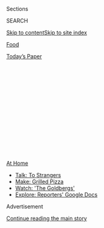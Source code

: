 <div id="app">

<div>

<div>

<div>

<div class="NYTAppHideMasthead css-1q2w90k e1suatyy0">

<div class="section css-ui9rw0 e1suatyy2">

<div class="css-eph4ug er09x8g0">

<div class="css-6n7j50">

</div>

<span class="css-1dv1kvn">Sections</span>

<div class="css-10488qs">

<span class="css-1dv1kvn">SEARCH</span>

</div>

[Skip to content](#site-content)[Skip to site
index](#site-index)

</div>

<div id="masthead-section-label" class="css-1wr3we4 eaxe0e00">

[Food](https://www.nytimes.com/section/food)

</div>

<div class="css-10698na e1huz5gh0">

</div>

</div>

<div id="masthead-bar-one" class="section hasLinks css-15hmgas e1csuq9d3">

<div class="css-uqyvli e1csuq9d0">

</div>

<div class="css-1uqjmks e1csuq9d1">

</div>

<div class="css-9e9ivx">

[](https://myaccount.nytimes.com/auth/login?response_type=cookie&client_id=vi)

</div>

<div class="css-1bvtpon e1csuq9d2">

[Today’s
Paper](https://www.nytimes.com/section/todayspaper)

</div>

</div>

</div>

</div>

<div data-aria-hidden="false">

<div id="site-content" data-role="main">

<div>

<div class="css-1aor85t" style="opacity:0.000000001;z-index:-1;visibility:hidden">

<div class="css-1hqnpie">

<div class="css-epjblv">

<span class="css-17xtcya">[Food](/section/food)</span><span class="css-x15j1o">|</span><span class="css-fwqvlz">Chinatown
Is Coming Back, One Noodle at a
Time</span>

</div>

<div class="css-k008qs">

<div class="css-1iwv8en">

<span class="css-18z7m18"></span>

<div>

</div>

</div>

<span class="css-1n6z4y">https://nyti.ms/3i11kz5</span>

<div class="css-1705lsu">

<div class="css-4xjgmj">

<div class="css-4skfbu" data-role="toolbar" data-aria-label="Social Media Share buttons, Save button, and Comments Panel with current comment count" data-testid="share-tools">

  - 
  - 
  - 
  - 
    
    <div class="css-6n7j50">
    
    </div>

  - 
  - 

</div>

</div>

</div>

</div>

</div>

</div>

<div id="NYT_TOP_BANNER_REGION" class="css-13pd83m">

<div>

<div id="maps-athome-menu" class="section interactive-content interactive-size-medium css-1edisqu">

<div class="css-17ih8de interactive-body">

<div class="at-home-nav__innerContainer">

<div class="at-home-nav__title">

[At
Home](https://www.nytimes.com/spotlight/at-home?action=click&pgtype=Article&state=default&region=TOP_BANNER&context=at_home_menu)

</div>

  - [Talk: To
    Strangers](https://www.nytimes.com/2020/08/03/well/family/the-benefits-of-talking-to-strangers.html?action=click&pgtype=Article&state=default&region=TOP_BANNER&context=at_home_menu)
  - [Make: Grilled
    Pizza](https://www.nytimes.com/2020/08/01/at-home/coronavirus-make-pizza-on-a-grill.html?action=click&pgtype=Article&state=default&region=TOP_BANNER&context=at_home_menu)
  - [Watch: 'The
    Goldbergs'](https://www.nytimes.com/2020/07/31/arts/television/goldbergs-abc-stream.html?action=click&pgtype=Article&state=default&region=TOP_BANNER&context=at_home_menu)
  - [Explore: Reporters' Google
    Docs](https://www.nytimes.com/interactive/2020/at-home/even-more-reporters-editors-diaries-lists-recommendations.html?action=click&pgtype=Article&state=default&region=TOP_BANNER&context=at_home_menu)

</div>

</div>

</div>

</div>

</div>

<div id="top-wrapper" class="css-1sy8kpn">

<div id="top-slug" class="css-l9onyx">

Advertisement

</div>

[Continue reading the main
story](#after-top)

<div class="ad top-wrapper" style="text-align:center;height:100%;display:block;min-height:250px">

<div id="top" class="place-ad" data-position="top" data-size-key="top">

</div>

</div>

<div id="after-top">

</div>

</div>

<div>

<div id="sponsor-wrapper" class="css-1hyfx7x">

<div id="sponsor-slug" class="css-19vbshk">

Supported by

</div>

[Continue reading the main
story](#after-sponsor)

<div id="sponsor" class="ad sponsor-wrapper" style="text-align:center;height:100%;display:block">

</div>

<div id="after-sponsor">

</div>

</div>

<div class="css-186x18t">

Critic’s Notebook

</div>

<div class="css-1vkm6nb ehdk2mb0">

# Chinatown Is Coming Back, One Noodle at a Time

</div>

Restaurants in the Manhattan neighborhood suffered early in the
pandemic. Some are just now experimenting with outdoor service.

<div class="css-79elbk" data-testid="photoviewer-wrapper">

<div class="css-z3e15g" data-testid="photoviewer-wrapper-hidden">

</div>

<div class="css-1a48zt4 ehw59r15" data-testid="photoviewer-children">

![<span class="css-16f3y1r e13ogyst0" data-aria-hidden="true">About a
dozen restaurants in Manhattan’s Chinatown can take advantage of a
communal outdoor dining
area.</span><span class="css-cnj6d5 e1z0qqy90" itemprop="copyrightHolder"><span class="css-1ly73wi e1tej78p0">Credit...</span><span><span>Jeenah
Moon for The New York
Times</span></span></span>](https://static01.nyt.com/images/2020/08/05/dining/03Chinatown1/merlin_175184061_ed1541c0-f5dc-4ab2-b5a5-e03d4b499648-articleLarge.jpg?quality=75&auto=webp&disable=upscale)

</div>

</div>

<div class="css-18e8msd">

<div class="css-vp77d3 epjyd6m0">

<div class="css-1baulvz">

By [<span class="css-1baulvz last-byline" itemprop="name">Pete
Wells</span>](https://www.nytimes.com/by/pete-wells)

</div>

</div>

  - 
    
    <div class="css-ld3wwf e16638kd2">
    
    Aug. 3,
    2020
    
    </div>

  - 
    
    <div class="css-4xjgmj">
    
    <div class="css-d8bdto" data-role="toolbar" data-aria-label="Social Media Share buttons, Save button, and Comments Panel with current comment count" data-testid="share-tools">
    
      - 
      - 
      - 
      - 
        
        <div class="css-6n7j50">
        
        </div>
    
      - 
      - 
    
    </div>
    
    </div>

</div>

<div class="css-mdjrty">

[阅读简体中文版](https://cn.nytimes.com/style/20200804/chinatown-outdoor-dining-coronavirus/ "Read in Simplified Chinese")[閱讀繁體中文版](https://cn.nytimes.com/style/20200804/chinatown-outdoor-dining-coronavirus/zh-hant/ "Read in Traditional Chinese")

</div>

</div>

<div class="section meteredContent css-1r7ky0e" name="articleBody" itemprop="articleBody">

<div class="css-1fanzo5 StoryBodyCompanionColumn">

<div class="css-53u6y8">

With an amber chip of roast duck skin on one street and a tangle of lo
mein on another, Chinatown took a few steps out of its long hibernation
last week.

Before New York City had its [first confirmed
case](https://www.nytimes.com/2020/03/01/nyregion/new-york-coronvirus-confirmed.html)
of Covid-19 on March 1, the disease had already hurt the neighborhood
indirectly, as baseless fears of Chinese-owned businesses [kept some
visitors
away.](https://www.nytimes.com/2020/01/29/nyregion/coronavirus-nyc.html)

Like other Chinese neighborhoods in the city, Manhattan’s Chinatown has
been [slow to
recover](https://www.nytimes.com/2020/06/30/nyregion/chinatown-coronavirus-nyc.html?searchResultPosition=1).
When the city began allowing restaurants to place tables on sidewalks
and in parking lanes, and patio umbrellas and potted palms began to
sprout north of Canal Street and west of the Tombs, the streets of
Chinatown remained largely, eerily, deserted.

Then on Wednesday, on the south end of Mott Street, seating for 120
people opened at a string of communal [dining platforms designed to sit
on the pavement by the Rockwell
Group](https://www.rockwellgroup.com/projects/dineout-nyc#:~:text=Our%20solution%2C%20DineOut%20NYC%2C%20designed,to%20feel%20safe%20and%20comfortable.)
architecture firm. The installation, done in bright primary colors and
then painted by local artists and students from the nearby
[Transfiguration School](https://www.transfigurationschoolnyc.org/), is
essentially a socially distanced food court.

</div>

</div>

<div class="css-1fanzo5 StoryBodyCompanionColumn">

<div class="css-53u6y8">

Anyone who finds an empty table can sit down with food bought at one of
the dozen or so businesses that face the new tables. These include two
restaurants, [Hop Kee](http://www.hop-kee-nyc.com/) and [Wo
Hop](https://www.nytimes.com/2010/07/07/dining/reviews/07dinbriefs.html),
where generations of New Yorkers and tourists got their first taste of
Chinatown.

</div>

</div>

<div class="css-79elbk" data-testid="photoviewer-wrapper">

<div class="css-z3e15g" data-testid="photoviewer-wrapper-hidden">

</div>

<div class="css-1a48zt4 ehw59r15" data-testid="photoviewer-children">

![<span class="css-16f3y1r e13ogyst0" data-aria-hidden="true">On Mott
Street, modular sets of outdoor seating, with awnings and plexiglass
partitions, were designed by Rockwell
Group.</span><span class="css-cnj6d5 e1z0qqy90" itemprop="copyrightHolder"><span class="css-1ly73wi e1tej78p0">Credit...</span><span>Jeenah
Moon for The New York
Times</span></span>](https://static01.nyt.com/images/2020/08/05/dining/03Chinatown6/03Chinatown6-articleLarge-v2.jpg?quality=75&auto=webp&disable=upscale)

</div>

</div>

<div class="css-1fanzo5 StoryBodyCompanionColumn">

<div class="css-53u6y8">

The project, a nonprofit effort by Rockwell Group and other donors, had
an immediate ripple effect. After seeing the construction earlier last
week, the owner of [Peking Duck
House](https://www.pekingduckhousenyc.com/) began to build a dining
platform on Mott Street for his restaurant, which is just north of the
Rockwell Group cluster. Some businesses on the block had already built
dining areas in the street; once the red, yellow and blue pavilions
arrived, they no longer needed their ad hoc street furniture, and sold
it at a discount to other local restaurants, including [Golden
Unicorn](http://www.goldenunicornrestaurant.com/) and [Hwa Yuan
Szechuan](https://www.nytimes.com/2018/02/13/dining/hwa-yuan-szechuan-review-chinese-food.html).

On Tuesday night, Hwa Yuan served its first meals since March that were
not packed in takeout containers. True, customers sat at three tables
next to the curb on East Broadway rather than in one of the newly
decorated dining rooms on the restaurant’s three floors. (Indoor dining
is still prohibited in the city.)

But Hwa Yuan had set the tables as grandly as the circumstances would
permit, nesting delicate white porcelain appetizer plates into porcelain
chargers, and supplying each place setting with two pairs of lacquered
chopsticks propped against a ceramic chopstick rest.

</div>

</div>

<div class="css-1fanzo5 StoryBodyCompanionColumn">

<div class="css-53u6y8">

The city had shaken off most of the day’s heat by the time I arrived for
dinner. Still, the first thing I ordered was a bowl of chilled sesame
noodles.

These are, of course, the noodles that Hwa Yuan began serving when it
was founded by the Sichuan-born chef [Shorty
Tang](https://dinersjournal.blogs.nytimes.com/2010/09/30/shorty-tang-sesame-noodle-king-isremembered/)
in 1967. They are the noodles that restaurants across the city have
tried to copy, often without the run of dark vinegar or orange splash of
chile oil that made Mr. Tang’s recipe so thrilling. One day [these
noodles](https://cooking.nytimes.com/recipes/9558-takeout-style-sesame-noodles)
will be commemorated by a bronze plaque on the building. For now, the
best way to honor them is to eat
them.

</div>

</div>

<div class="css-79elbk" data-testid="photoviewer-wrapper">

<div class="css-z3e15g" data-testid="photoviewer-wrapper-hidden">

</div>

<div class="css-1a48zt4 ehw59r15" data-testid="photoviewer-children">

<div class="css-1xdhyk6 erfvjey0">

<span class="css-1ly73wi e1tej78p0">Image</span>

<div class="css-zjzyr8">

<div data-testid="lazyimage-container" style="height:257.77777777777777px">

</div>

</div>

</div>

<span class="css-16f3y1r e13ogyst0" data-aria-hidden="true">Hwa Yuan
never closed during the pandemic, but only last week began serving cold
sesame noodles and other dishes
outdoors.</span><span class="css-cnj6d5 e1z0qqy90" itemprop="copyrightHolder"><span class="css-1ly73wi e1tej78p0">Credit...</span><span>Jeenah
Moon for The New York Times</span></span>

</div>

</div>

<div class="css-1fanzo5 StoryBodyCompanionColumn">

<div class="css-53u6y8">

For the sake of comparison, you might also get the shredded bean-curd
salad, for which cold, pressed tofu is sliced into square strands, like
[spaghetti alla
chitarra](https://www.nytimes.com/2004/05/26/dining/a-guitar-that-makes-beautiful-pasta.html).
Outfitted with Chinese celery and dressed with sesame oil, it is at
least as refreshing on a hot day as the sesame noodles.

Some people always look as if they should be in a suit, even at the
beach. Hwa Yuan is like that. In its attempt to transfer its elegant
style to the new asphalt-and-concrete ambience, it may have pioneered
the concept of curbside Peking duck carving. A waiter set up a small
table on the sidewalk and, holding a cleaver in one hand and a roast
duck in the other, proceeded to whittle off tiles of skin and flesh
under the LED beam of the streetlights.

Chien Lieh Tang, Shorty Tang’s son and the current chef, said in a phone
interview that he had resisted outdoor dining. Instead, he had lobbied
the city to allow indoor
service.

</div>

</div>

<div class="css-79elbk" data-testid="photoviewer-wrapper">

<div class="css-z3e15g" data-testid="photoviewer-wrapper-hidden">

</div>

<div class="css-1a48zt4 ehw59r15" data-testid="photoviewer-children">

<div class="css-1xdhyk6 erfvjey0">

<span class="css-1ly73wi e1tej78p0">Image</span>

<div class="css-zjzyr8">

<div data-testid="lazyimage-container" style="height:257.77777777777777px">

</div>

</div>

</div>

<span class="css-16f3y1r e13ogyst0" data-aria-hidden="true">Chien Lieh
Tang, Hwa Yuan’s owner, reluctantly brought his restaurant’s formal
service style to the
pavement.</span><span class="css-cnj6d5 e1z0qqy90" itemprop="copyrightHolder"><span class="css-1ly73wi e1tej78p0">Credit...</span><span>Jeenah
Moon for The New York Times</span></span>

</div>

</div>

<div class="css-1fanzo5 StoryBodyCompanionColumn">

<div class="css-53u6y8">

“A Chinese restaurant is different because we have a lot of plate
service,” he said. “You have appetizer, soup, rice, a lot of things, a
lot of sauce, so it’s not easy for Chinese restaurants to put it
outside.”

</div>

</div>

<div class="css-1fanzo5 StoryBodyCompanionColumn">

<div class="css-53u6y8">

There are other challenges in Chinatown. The tourists are gone, and
while jury duty has resumed at some downtown courts, many office
buildings are empty. A handful of sidewalk tables would make little
difference to banquet and dim sum restaurants with space for hundreds of
people at a time, including Jing Fong and 88 Palace, which have not
embraced outdoor dining.

Mr. Tang held out for a month before giving in. “We don’t have a
choice,” he said. “We have to survive.”

Dinner on Mott Street the next night was a less formal affair. A waiter
handed me a paper menu pulled off a ring hanging by the front door. Then
he gestured toward an empty patio table and chairs — donated by the
companies that made them — inside a three-sided plywood pen painted
daisy yellow and separated by plexiglass partitions from the two nearest
tables.

The steamed dumplings, scallops in black-bean sauce and pork chow fun
showed up in plastic takeout containers. The lids were snapped on tight.
Knives, forks and napkins were sealed in plastic. Disposable chopsticks
were handed out if you asked.

It wasn’t until after I’d sat down that I realized my menu wasn’t from
[Wo Hop](https://www.wohop17.com/), where I’d meant to eat, but [Wo Hop
Next Door](https://www.wohop15.com/menu), the younger spinoff run by
another branch of the family. Walking down the red-tiled passageway to
Wo Hop has always felt like entering a noir film. Part of it is the
period décor and the rest is the period cuisine — midcentury chow mein.
There’s nothing cinematic about Wo Hop Next Door.

But I’ve never been one of those people who think the cooking at the two
Wo Hops is different enough to be worth arguing about. And the cooking
registered differently outside, under the forest of fire escapes and
bilingual signage. It is less a step back in time and more a stop along
a guided tour of local history.

</div>

</div>

<div class="css-1fanzo5 StoryBodyCompanionColumn">

<div class="css-53u6y8">

At your outdoor table, you could start with lobster enrobed in a glossy,
harmless sauce at Wo Hop, founded in 1938; move on to crab fried rice
and an entire steamed fish under scallion threads from [Ping’s
Seafood](https://www.nytimes.com/2000/08/09/dining/restaurants-diners-and-dinner-exchanging-glances.html?searchResultPosition=1),
open since 1998; then take on a bowl of the trusty soup dumplings from
[Shanghai 21](https://shanghai21togo.com/#), also known as 21 Shanghai
House, which has been there less than a
decade.

</div>

</div>

<div class="css-79elbk" data-testid="photoviewer-wrapper">

<div class="css-z3e15g" data-testid="photoviewer-wrapper-hidden">

</div>

<div class="css-1a48zt4 ehw59r15" data-testid="photoviewer-children">

<div class="css-1xdhyk6 erfvjey0">

<span class="css-1ly73wi e1tej78p0">Image</span>

<div class="css-zjzyr8">

<div data-testid="lazyimage-container" style="height:257.77777777777777px">

</div>

</div>

</div>

<span class="css-16f3y1r e13ogyst0" data-aria-hidden="true">Pinklady
Cheese Tart, a bakery, opened on Mott Street during the
pandemic.</span><span class="css-cnj6d5 e1z0qqy90" itemprop="copyrightHolder"><span class="css-1ly73wi e1tej78p0">Credit...</span><span>Jeenah
Moon for The New York Times</span></span>

</div>

</div>

<div class="css-1fanzo5 StoryBodyCompanionColumn">

<div class="css-53u6y8">

You could bring your tour up to this year with dessert from [Pinklady
Cheese Tart](https://pinkladycheesetart.business.site/). Jean Lim, a
young entrepreneur who moved to New York from Malaysia, signed the lease
on her narrow bakery in February.

She moved ahead with her plan, even when there was almost nobody on Mott
Street to buy her crisp, twice-baked pastry shells filled with whipped,
sweetened fresh cheese. She makes some plain and flavors others with,
for instance, matcha or chocolate. A single palm-size tart is $2.75, and
will disappear in a minute or less.

Chinatown’s geologic layering of successive generations of immigrants,
cuisines and sensibilities is one source of its enduring allure to
hungry, curious visitors. Tradition anchors the neighborhood, but also
makes it vulnerable. Although restaurants there have long offered
takeout, online ordering is unheard of at many of them, or was until the
pandemic forced some owners to adapt.

Narrow sidewalks and streets that seem to have more than their share of
restricted parking spaces made it hard for some Chinatown restaurants to
take advantage of the new outdoor dining rules. And the frugality that
helps businesses there come through lean times also made them reluctant
to spend money on outdoor seating that may end up in the trash in a few
months, according to Wellington Chen, the executive director of the
[Chinatown Business Improvement
District](http://supportchinatownbid.org/).

</div>

</div>

<div class="css-79elbk" data-testid="photoviewer-wrapper">

<div class="css-z3e15g" data-testid="photoviewer-wrapper-hidden">

</div>

<div class="css-1a48zt4 ehw59r15" data-testid="photoviewer-children">

<div class="css-1xdhyk6 erfvjey0">

<span class="css-1ly73wi e1tej78p0">Image</span>

<div class="css-zjzyr8">

<div data-testid="lazyimage-container" style="height:257.77777777777777px">

</div>

</div>

</div>

<span class="css-16f3y1r e13ogyst0" data-aria-hidden="true">Wun Yin Wu,
left, helped paint a new dining pavilion for Peking Duck House, his Mott
Street
restaurant.</span><span class="css-cnj6d5 e1z0qqy90" itemprop="copyrightHolder"><span class="css-1ly73wi e1tej78p0">Credit...</span><span>Jeenah
Moon for The New York Times</span></span>

</div>

</div>

<div class="css-1fanzo5 StoryBodyCompanionColumn">

<div class="css-53u6y8">

His group has lent restaurants its canopies, outdoor lights, tables,
chairs and umbrellas, along with sandbags to weigh them down. It trucked
in 6,400 pounds of rich soil to fill the planter boxes that restaurants
use as a buffer between traffic lanes and in-street seating, and moved
the boxes from restaurants that no longer need them to ones that did,
like Golden Unicorn. (That restaurant and Peking Duck House did not
return calls about their reopenings, but Mr. Chen believes that both
will begin serving outdoors within the next
week.)

</div>

</div>

<div class="css-79elbk" data-testid="photoviewer-wrapper">

<div class="css-z3e15g" data-testid="photoviewer-wrapper-hidden">

</div>

<div class="css-1a48zt4 ehw59r15" data-testid="photoviewer-children">

<div class="css-1xdhyk6 erfvjey0">

<span class="css-1ly73wi e1tej78p0">Image</span>

<div class="css-zjzyr8">

<div data-testid="lazyimage-container" style="height:257.77777777777777px">

</div>

</div>

</div>

<span class="css-16f3y1r e13ogyst0" data-aria-hidden="true">For its
first communal-seating structures, Rockwell Group looked for areas where
additional resources could help restaurants take advantage of the new
outdoor dining rules. The next installation will be in Jackson Heights,
Queens.</span><span class="css-cnj6d5 e1z0qqy90" itemprop="copyrightHolder"><span class="css-1ly73wi e1tej78p0">Credit...</span><span>Jeenah
Moon for The New York Times</span></span>

</div>

</div>

<div class="css-1fanzo5 StoryBodyCompanionColumn">

<div class="css-53u6y8">

The new seating on Mott Street is Rockwell Group’s sixth outdoor-dining
installation, and the first one shared by several restaurants.

Another communal dining cluster is scheduled for later this month. It
will radiate from the intersection of 37th Road and 74th Street in
Jackson Heights, in the part of Queens that had the highest
concentration of illness from Covid-19. Like the businesses of
Chinatown, the Nepalese, Bangladeshi and Indian restaurants on those
blocks have been slow to exploit the new outdoor dining rules.

Working with the city Department of Transportation, the firm looked in
the five boroughs to identify “locations where the operators weren’t
capable of rallying resources to help themselves,” in the words of David
Rockwell, the firm’s founder.

“It’s been so terrifying to look at the empty city and see it just as
hardware,” Mr. Rockwell said. “In theater, when there’s not a
performance, the art form doesn’t exist. In some ways, cities are like
that. Walking around the city you see these big gaping wounds. And you
see these pockets where people have started to dine out.”

</div>

</div>

<div>

</div>

<div class="css-1fanzo5 StoryBodyCompanionColumn">

<div class="css-53u6y8">

*Follow* [*NYT Food on Twitter*](https://twitter.com/nytfood) *and*
[*NYT Cooking on Instagram*](https://www.instagram.com/nytcooking/)*,*
[*Facebook*](https://www.facebook.com/nytcooking/)*,*
[*YouTube*](https://www.youtube.com/nytcooking) *and*
[*Pinterest*](https://www.pinterest.com/nytcooking/)*.* [*Get regular
updates from NYT Cooking, with recipe suggestions, cooking tips and
shopping advice*](https://www.nytimes.com/newsletters/cooking)*.*

</div>

</div>

</div>

<div>

</div>

<div>

</div>

<div>

</div>

<div>

<div id="bottom-wrapper" class="css-1ede5it">

<div id="bottom-slug" class="css-l9onyx">

Advertisement

</div>

[Continue reading the main
story](#after-bottom)

<div id="bottom" class="ad bottom-wrapper" style="text-align:center;height:100%;display:block;min-height:90px">

</div>

<div id="after-bottom">

</div>

</div>

</div>

</div>

</div>

## Site Index

<div>

</div>

## Site Information Navigation

  - [© <span>2020</span> <span>The New York Times
    Company</span>](https://help.nytimes.com/hc/en-us/articles/115014792127-Copyright-notice)

<!-- end list -->

  - [NYTCo](https://www.nytco.com/)
  - [Contact
    Us](https://help.nytimes.com/hc/en-us/articles/115015385887-Contact-Us)
  - [Work with us](https://www.nytco.com/careers/)
  - [Advertise](https://nytmediakit.com/)
  - [T Brand Studio](http://www.tbrandstudio.com/)
  - [Your Ad
    Choices](https://www.nytimes.com/privacy/cookie-policy#how-do-i-manage-trackers)
  - [Privacy](https://www.nytimes.com/privacy)
  - [Terms of
    Service](https://help.nytimes.com/hc/en-us/articles/115014893428-Terms-of-service)
  - [Terms of
    Sale](https://help.nytimes.com/hc/en-us/articles/115014893968-Terms-of-sale)
  - [Site
    Map](https://spiderbites.nytimes.com)
  - [Help](https://help.nytimes.com/hc/en-us)
  - [Subscriptions](https://www.nytimes.com/subscription?campaignId=37WXW)

</div>

</div>

</div>

</div>
